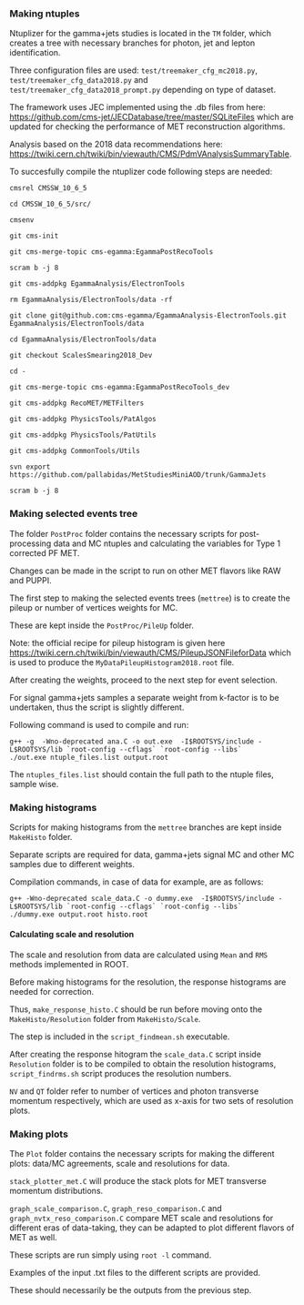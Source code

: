 ### Making ntuples
Ntuplizer for the gamma+jets studies is located in the `TM` folder, which creates a tree with necessary branches for photon, jet and lepton identification.

Three configuration files are used: `test/treemaker_cfg_mc2018.py`, `test/treemaker_cfg_data2018.py` and `test/treemaker_cfg_data2018_prompt.py` depending on type of dataset.

The framework uses JEC implemented using the .db files from here: https://github.com/cms-jet/JECDatabase/tree/master/SQLiteFiles which are updated for checking the performance of MET reconstruction algorithms.

Analysis based on the 2018 data recommendations here: https://twiki.cern.ch/twiki/bin/viewauth/CMS/PdmVAnalysisSummaryTable.


To succesfully compile the ntuplizer code following steps are needed:
```
cmsrel CMSSW_10_6_5

cd CMSSW_10_6_5/src/

cmsenv

git cms-init

git cms-merge-topic cms-egamma:EgammaPostRecoTools

scram b -j 8

git cms-addpkg EgammaAnalysis/ElectronTools

rm EgammaAnalysis/ElectronTools/data -rf

git clone git@github.com:cms-egamma/EgammaAnalysis-ElectronTools.git EgammaAnalysis/ElectronTools/data

cd EgammaAnalysis/ElectronTools/data

git checkout ScalesSmearing2018_Dev

cd -

git cms-merge-topic cms-egamma:EgammaPostRecoTools_dev

git cms-addpkg RecoMET/METFilters

git cms-addpkg PhysicsTools/PatAlgos

git cms-addpkg PhysicsTools/PatUtils

git cms-addpkg CommonTools/Utils

svn export https://github.com/pallabidas/MetStudiesMiniAOD/trunk/GammaJets

scram b -j 8
```

### Making selected events tree

The folder `PostProc` folder contains the necessary scripts for post-processing data and MC ntuples and calculating the variables for Type 1 corrected PF MET.

Changes can be made in the script to run on other MET flavors like RAW and PUPPI.

The first step to making the selected events trees (`mettree`) is to create the pileup or number of vertices weights for MC.

These are kept inside the `PostProc/PileUp` folder.

Note: the official recipe for pileup histogram is given here https://twiki.cern.ch/twiki/bin/viewauth/CMS/PileupJSONFileforData which is used to produce the `MyDataPileupHistogram2018.root` file.

After creating the weights, proceed to the next step for event selection.

For signal gamma+jets samples a separate weight from k-factor is to be undertaken, thus the script is slightly different.

Following command is used to compile and run:

```
g++ -g  -Wno-deprecated ana.C -o out.exe  -I$ROOTSYS/include -L$ROOTSYS/lib `root-config --cflags` `root-config --libs`
./out.exe ntuple_files.list output.root 
```
The `ntuples_files.list` should contain the full path to the ntuple files, sample wise.

### Making histograms

Scripts for making histograms from the `mettree` branches are kept inside `MakeHisto` folder.

Separate scripts are required for data, gamma+jets signal MC and other MC samples due to different weights.

Compilation commands, in case of data for example, are as follows:

```
g++ -Wno-deprecated scale_data.C -o dummy.exe  -I$ROOTSYS/include -L$ROOTSYS/lib `root-config --cflags` `root-config --libs`
./dummy.exe output.root histo.root
```

#### Calculating scale and resolution

The scale and resolution from data are calculated using `Mean` and `RMS` methods implemented in ROOT.

Before making histograms for the resolution, the response histograms are needed for correction.

Thus, `make_response_histo.C` should be run before moving onto the `MakeHisto/Resolution` folder from `MakeHisto/Scale`.

The step is included in the `script_findmean.sh` executable.

After creating the response hitogram the `scale_data.C` script inside `Resolution` folder is to be compiled to obtain the resolution histograms, `script_findrms.sh` script produces the resolution numbers.

`NV` and `QT` folder refer to number of vertices and photon transverse momentum respectively, which are used as x-axis for two sets of resolution plots.

### Making plots

The `Plot` folder contains the necessary scripts for making the different plots: data/MC agreements, scale and resolutions for data.

`stack_plotter_met.C` will produce the stack plots for MET transverse momentum distributions.

`graph_scale_comparison.C`, `graph_reso_comparison.C` and `graph_nvtx_reso_comparison.C` compare MET scale and resolutions for different eras of data-taking, they can be adapted to plot different flavors of MET as well.

These scripts are run simply using `root -l` command.

Examples of the input .txt files to the different scripts are provided.

These should necessarily be the outputs from the previous step.
